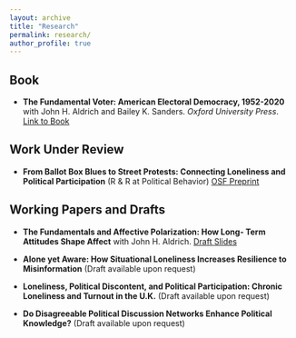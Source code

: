 ```yaml
---
layout: archive
title: "Research"
permalink: research/
author_profile: true
---
```


## Book

* **The Fundamental Voter: American Electoral Democracy, 1952-2020** with John H. Aldrich and Bailey K. Sanders. _Oxford University Press_. <a class="btn" href = "https://academic.oup.com/book/57378"> Link to Book </a>


## Work Under Review

* **From Ballot Box Blues to Street Protests: Connecting Loneliness and Political Participation** (R & R at Political Behavior)
<a class="btn" href="https://osf.io/preprints/osf/thw4x"> OSF Preprint </a>


## Working Papers and Drafts

* **The Fundamentals and Affective Polarization: How Long-
Term Attitudes Shape Affect** with John H. Aldrich.
<a class="btn" href='/files/APSA_Aldrich-Bae_Affective Polarization.pdf'> Draft </a> <a class="btn" href="/files/APSA_2024_Fundamentals-9.pdf"> Slides </a> 

* **Alone yet Aware: How Situational Loneliness Increases Resilience to Misinformation** (Draft available upon request)
  
* **Loneliness, Political Discontent, and Political Participation: Chronic Loneliness and
Turnout in the U.K.** 
(Draft available upon request)

* **Do Disagreeable Political Discussion Networks Enhance Political Knowledge?** (Draft available upon request)
